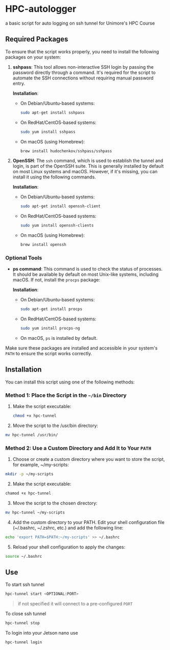 # HPC-autologger
a basic script for auto logging on ssh tunnel for Unimore's HPC Course

## Required Packages

To ensure that the script works properly, you need to install the following packages on your system:

1. **sshpass**: This tool allows non-interactive SSH login by passing the password directly through a command. It's required for the script to automate the SSH connections without requiring manual password entry.
   
   **Installation**:
   - On Debian/Ubuntu-based systems:  
     ```bash
     sudo apt-get install sshpass
     ```
   - On RedHat/CentOS-based systems:  
     ```bash
     sudo yum install sshpass
     ```
   - On macOS (using Homebrew):  
     ```bash
     brew install hudochenkov/sshpass/sshpass
     ```

2. **OpenSSH**: The `ssh` command, which is used to establish the tunnel and login, is part of the OpenSSH suite. This is generally installed by default on most Linux systems and macOS. However, if it's missing, you can install it using the following commands.

   **Installation**:
   - On Debian/Ubuntu-based systems:  
     ```bash
     sudo apt-get install openssh-client
     ```
   - On RedHat/CentOS-based systems:  
     ```bash
     sudo yum install openssh-clients
     ```
   - On macOS (using Homebrew):  
     ```bash
     brew install openssh
     ```

### Optional Tools

- **ps command**: This command is used to check the status of processes. It should be available by default on most Unix-like systems, including macOS. If not, install the `procps` package:

  **Installation**:
  - On Debian/Ubuntu-based systems:  
    ```bash
    sudo apt-get install procps
    ```
  - On RedHat/CentOS-based systems:  
    ```bash
    sudo yum install procps-ng
    ```
  - On macOS, `ps` is installed by default.

Make sure these packages are installed and accessible in your system's `PATH` to ensure the script works correctly.

## Installation

You can install this script using one of the following methods:

### Method 1: Place the Script in the `~/bin` Directory

1. Make the script executable:
   ```bash
   chmod +x hpc-tunnel
   ```
2. Move the script to the /usr/bin directory:
  ```bash
  mv hpc-tunnel /usr/bin/
  ```
### Method 2: Use a Custom Directory and Add It to Your `PATH`

1. Choose or create a custom directory where you want to store the script, for example, ~/my-scripts:
  ```bash
  mkdir -p ~/my-scripts
  ```
2. Make the script executable:
  ```bash
  chamod +x hpc-tunnel
  ```
3. Move the script to the chosen directory:
  ```bash
  mv hpc-tunnel ~/my-scripts
  ```
4. Add the custom directory to your PATH. Edit your shell configuration file (~/.bashrc, ~/.zshrc, etc.) and add the following line:
  ```bash
  echo 'export PATH=$PATH:~/my-scripts' >> ~/.bashrc
  ```
5. Reload your shell configuration to apply the changes:
  ```bash
  source ~/.bashrc
  ```

## Use

To start ssh tunnel 

```bash
hpc-tunnel start <OPTIONAL:PORT>
```
> if not specified it will connect to a pre-configured `PORT`

To close ssh tunnel

```bash
hpc-tunnel stop
```
To login into your Jetson nano use

```bash
hpc-tunnel login
```
